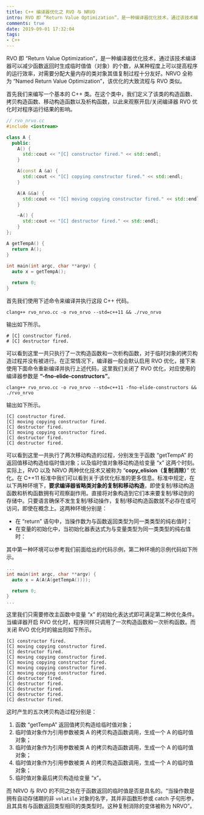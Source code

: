 ```yaml
---
title: C++ 编译器优化之 RVO 与 NRVO
intro: RVO 即 “Return Value Optimization”，是一种编译器优化技术，通过该技术编译器可以减少函数返回时生成临时值值（对象）的个数，从某种程度上可以提高程序的运行效率，对需要分配大量内存的类对象其值复制过程十分友好。NRVO 全称为 “Named Return Value Optimization”，该优化的大致流程与 RVO 类似。
comments: true
date: 2019-09-01 17:32:04
tags:
- C++
---
```


RVO 即 “Return Value Optimization”，是一种编译器优化技术，通过该技术编译器可以减少函数返回时生成临时值值（对象）的个数，从某种程度上可以提高程序的运行效率，对需要分配大量内存的类对象其值复制过程十分友好。NRVO 全称为 “Named Return Value Optimization”，该优化的大致流程与 RVO 类似。

首先我们来编写一个基本的 C++ 类。在这个类中，我们定义了该类的构造函数、拷贝构造函数、移动构造函数以及析构函数，以此来观察开启/关闭编译器 RVO 优化时对程序运行结果的影响。

```cpp
// rvo_nrvo.cc
#include <iostream>

class A {
  public:
	A() {
	  std::cout << "[C] constructor fired." << std::endl;
	}

	A(const A &a) {
	  std::cout << "[C] copying constructor fired." << std::endl;
	}

	A(A &&a) {
	  std::cout << "[C] moving copying constructor fired." << std::endl;
	}

	~A() {
	  std::cout << "[C] destructor fired." << std::endl;
	}
};

A getTempA() {
  return A();
}
 
int main(int argc, char **argv) {
  auto x = getTempA();

  return 0;
}
```

首先我们使用下述命令来编译并执行这段 C++ 代码。

```shell
clang++ rvo_nrvo.cc -o rvo_nrvo --std=c++11 && ./rvo_nrvo
```

输出如下所示。

```text
# [C] constructor fired.
# [C] destructor fired.
```

可以看到这里一共只执行了一次构造函数和一次析构函数，对于临时对象的拷贝构造过程并没有被进行。在正常情况下，编译器一般会默认启用 RVO 优化，接下来使用下面命令重新编译并执行上述代码，这里我们关闭了 RVO 优化，对应使用的编译器参数是 **“-fno-elide-constructors”**。

```shell
clang++ rvo_nrvo.cc -o rvo_nrvo --std=c++11 -fno-elide-constructors && ./rvo_nrvo
```

输出如下所示。

```text
[C] constructor fired.
[C] moving copying constructor fired.
[C] destructor fired.
[C] moving copying constructor fired.
[C] destructor fired.
[C] destructor fired.
```

可以看到这里一共执行了两次移动构造的过程，分别发生于函数 “getTempA” 的返回值移动构造给临时值对象；以及临时值对象移动构造给变量 “x” 这两个时刻。实际上，RVO 以及 NRVO 两种优化技术又被称为 “**copy_elision（复制消除）**” 优化。在 C++11 标准中我们可以看到关于该优化标准的更多信息。标准中规定，在以下两种环境下，**要求编译器省略类对象的复制和移动构造**，即使复制/移动构造函数和析构函数拥有可观察副作用。直接将对象构造到它们本来要复制/移动到的存储中。只要语言确保不发生复制/移动操作，复制/移动构造函数就不必存在或可访问，即使在概念上。这两种环境分别是：

* 在 “return” 语句中，当操作数为与函数返回类型为同一类类型的纯右值时；
* 在变量的初始化中，当初始化器表达式为与变量类型为同一类类型的纯右值时：

其中第一种环境可以参考我们前面给出的代码示例，第二种环境的示例代码如下所示。

```cpp
...
int main(int argc, char **argv) {
  auto x = A(A(A(getTempA())));

  return 0;
}
...
```

这里我们只需要修改主函数中变量 “x” 的初始化表达式即可满足第二种优化条件。当编译器开启 RVO 优化时，程序同样只调用了一次构造函数和一次析构函数。而关闭 RVO 优化时的输出则如下所示。

```text
[C] constructor fired.
[C] moving copying constructor fired.
[C] destructor fired.
[C] moving copying constructor fired.
[C] moving copying constructor fired.
[C] moving copying constructor fired.
[C] moving copying constructor fired.
[C] destructor fired.
[C] destructor fired.
[C] destructor fired.
[C] destructor fired.
[C] destructor fired.
```

这时产生的五次拷贝构造过程分别是：

1. 函数 “getTempA” 返回值拷贝构造给临时值对象；
2. 临时值对象作为引用参数被类 A 的拷贝构造函数调用，生成一个 A 的临时值对象；
3. 临时值对象作为引用参数被类 A 的拷贝构造函数调用，生成一个 A 的临时值对象；
4. 临时值对象作为引用参数被类 A 的拷贝构造函数调用，生成一个 A 的临时值对象；
5. 临时值对象最后拷贝构造给变量 “x”。

而 NRVO 与 RVO 的不同之处在于函数返回的临时值是否是具名的。“当操作数是拥有自动存储期的非 `volatile` 对象的名字，其并非函数形参或 catch 子句形参，且其具有与函数返回类型相同的类类型时。这种复制消除的变体被称为 NRVO”。
